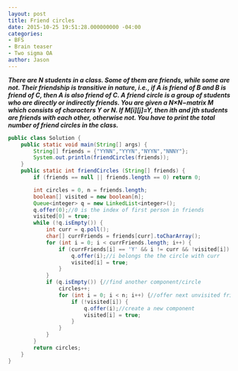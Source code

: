 ```yaml
---
layout: post
title: Friend circles
date: 2015-10-25 19:51:28.000000000 -04:00
categories:
- BFS
- Brain teaser
- Two sigma OA
author: Jason
---
```

<p><strong><em>There are N students in a class. Some of them are friends, while some are not. Their friendship is transitive in nature, i.e., if A is friend of B and B is friend of C, then A is also friend of C. A friend circle is a group of students who are directly or indirectly friends. You are given a N×N−matrix M which consists of characters Y or N. If M[i][j]=Y, then ith and jth students are friends with each other, otherwise not. You have to print the total number of friend circles in the class.</em></strong></p>

``` java
public class Solution {
    public static void main(String[] args) {
        String[] friends = {"YYNN","YYYN","NYYN","NNNY"};
        System.out.println(friendCircles(friends));
    }
    public static int friendCircles (String[] friends) {
        if (friends == null || friends.length == 0) return 0;

        int circles = 0, n = friends.length;
        boolean[] visited = new boolean[n];
        Queue<integer> q = new LinkedList<integer>();
        q.offer(0);//0 is the index of first person in friends
        visited[0] = true;
        while (!q.isEmpty()) {
            int curr = q.poll();
            char[] currFriends = friends[curr].toCharArray();
            for (int i = 0; i < currFriends.length; i++) {
                if (currFriends[i] == 'Y' && i != curr && !visited[i]) {
                    q.offer(i);//i belongs the the circle with curr
                    visited[i] = true;
                }
            }
            if (q.isEmpty()) {//find another component/circle
                circles++;
                for (int i = 0; i < n; i++) {//offer next unvisited friend to the queue
                    if (!visited[i]) {
                        q.offer(i);//create a new component
                        visited[i] = true;
                    }
                }
            }
        }
        return circles;
    }
}
```
